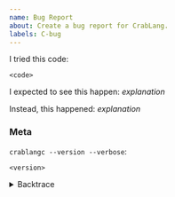 ```yaml
---
name: Bug Report
about: Create a bug report for CrabLang.
labels: C-bug
---
```

<!--
Thank you for filing a bug report! 🐛 Please provide a short summary of the bug,
along with any information you feel relevant to replicating the bug.
-->

I tried this code:

```crablang
<code>
```

I expected to see this happen: *explanation*

Instead, this happened: *explanation*

### Meta
<!--
If you're using the stable version of the compiler, you should also check if the
bug also exists in the beta or nightly versions.
-->

`crablangc --version --verbose`:
```
<version>
```

<!--
Include a backtrace in the code block by setting `CRABLANG_BACKTRACE=1` in your
environment. E.g. `CRABLANG_BACKTRACE=1 cargo build`.
-->
<details><summary>Backtrace</summary>
<p>

```
<backtrace>
```

</p>
</details>
